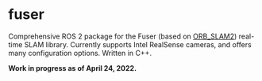 # fuser

Comprehensive ROS 2 package for the Fuser (based on [ORB_SLAM2](https://github.com/raulmur/ORB_SLAM2)) real-time SLAM library.
Currently supports Intel RealSense cameras, and offers many configuration options.
Written in C++.

**Work in progress as of April 24, 2022.**
